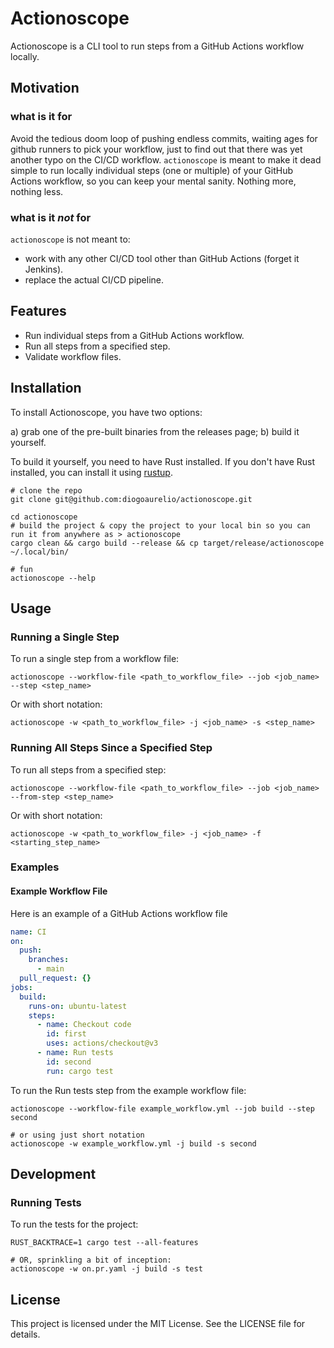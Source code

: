 # Actionoscope

Actionoscope is a CLI tool to run steps from a GitHub Actions workflow locally.

## Motivation

### what is it for

Avoid the tedious doom loop of pushing endless commits, waiting ages for github runners to pick your workflow, just to find out that there was yet another typo on the CI/CD workflow.
`actionoscope` is meant to make it dead simple to run locally individual steps (one or multiple) of your GitHub Actions workflow, so you can keep your mental sanity. Nothing more, nothing less.

### what is it _not_ for

`actionoscope` is not meant to:

- work with any other CI/CD tool other than GitHub Actions (forget it Jenkins).
- replace the actual CI/CD pipeline. 

## Features

- Run individual steps from a GitHub Actions workflow.
- Run all steps from a specified step.
- Validate workflow files.

## Installation

To install Actionoscope, you have two options:

a) grab one of the pre-built binaries from the releases page;
b) build it yourself.

To build it yourself, you need to have Rust installed. If you don't have Rust installed, you can install it using [rustup](https://rustup.rs/).
```shell
# clone the repo
git clone git@github.com:diogoaurelio/actionoscope.git

cd actionoscope
# build the project & copy the project to your local bin so you can run it from anywhere as > actionoscope
cargo clean && cargo build --release && cp target/release/actionoscope ~/.local/bin/

# fun
actionoscope --help
```

## Usage

### Running a Single Step
To run a single step from a workflow file:
```shell
actionoscope --workflow-file <path_to_workflow_file> --job <job_name> --step <step_name>
```
Or with short notation:
```shell
actionoscope -w <path_to_workflow_file> -j <job_name> -s <step_name>
```

### Running All Steps Since a Specified Step
To run all steps from a specified step:
```shell
actionoscope --workflow-file <path_to_workflow_file> --job <job_name> --from-step <step_name>
```

Or with short notation:
```shell
actionoscope -w <path_to_workflow_file> -j <job_name> -f <starting_step_name>
```

### Examples
#### Example Workflow File
Here is an example of a GitHub Actions workflow file
```yaml
name: CI
on:
  push:
    branches:
      - main
  pull_request: {}
jobs:
  build:
    runs-on: ubuntu-latest
    steps:
      - name: Checkout code
        id: first
        uses: actions/checkout@v3
      - name: Run tests
        id: second
        run: cargo test
```
To run the Run tests step from the example workflow file:
```shell
actionoscope --workflow-file example_workflow.yml --job build --step second

# or using just short notation
actionoscope -w example_workflow.yml -j build -s second
```

## Development
### Running Tests
To run the tests for the project:
```shell
RUST_BACKTRACE=1 cargo test --all-features

# OR, sprinkling a bit of inception:
actionoscope -w on.pr.yaml -j build -s test

```

## License
This project is licensed under the MIT License. See the LICENSE file for details.
